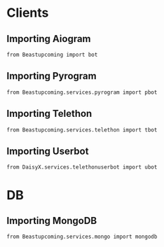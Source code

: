 # Clients
## Importing Aiogram
```python3
from Beastupcoming import bot
```

## Importing Pyrogram
```python3
from Beastupcoming.services.pyrogram import pbot
```
## Importing Telethon
```python3
from Beastupcoming.services.telethon import tbot
```
## Importing Userbot
```python3
from DaisyX.services.telethonuserbot import ubot
```

# DB
## Importing MongoDB
```python3
from Beastupcoming.services.mongo import mongodb
```
